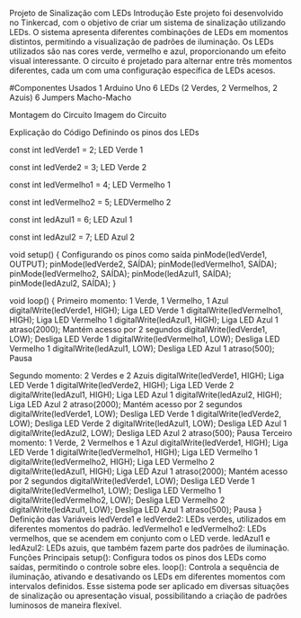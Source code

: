 Projeto de Sinalização com LEDs
Introdução
Este projeto foi desenvolvido no Tinkercad, com o objetivo de criar um sistema de sinalização utilizando LEDs. O sistema apresenta diferentes combinações de LEDs em momentos distintos, permitindo a visualização de padrões de iluminação. Os LEDs utilizados são nas cores verde, vermelho e azul, proporcionando um efeito visual interessante. O circuito é projetado para alternar entre três momentos diferentes, cada um com uma configuração específica de LEDs acesos.

#Componentes Usados ​​1 Arduino Uno 6 LEDs (2 Verdes, 2 Vermelhos, 2 Azuis) 6 Jumpers Macho-Macho

Montagem do Circuito
Imagem do Circuito

Explicação do Código
Definindo os pinos dos LEDs

const int ledVerde1 = 2; LED Verde 1

const int ledVerde2 = 3; LED Verde 2

const int ledVermelho1 = 4; LED Vermelho 1

const int ledVermelho2 = 5; LEDVermelho 2

const int ledAzul1 = 6; LED Azul 1

const int ledAzul2 = 7; LED Azul 2

void setup() { Configurando os pinos como saída pinMode(ledVerde1, OUTPUT); pinMode(ledVerde2, SAÍDA); pinMode(ledVermelho1, SAÍDA); pinMode(ledVermelho2, SAÍDA); pinMode(ledAzul1, SAÍDA); pinMode(ledAzul2, SAÍDA); }

void loop() { Primeiro momento: 1 Verde, 1 Vermelho, 1 Azul digitalWrite(ledVerde1, HIGH); Liga LED Verde 1 digitalWrite(ledVermelho1, HIGH); Liga LED Vermelho 1 digitalWrite(ledAzul1, HIGH); Liga LED Azul 1 atraso(2000); Mantém acesso por 2 segundos digitalWrite(ledVerde1, LOW); Desliga LED Verde 1 digitalWrite(ledVermelho1, LOW); Desliga LED Vermelho 1 digitalWrite(ledAzul1, LOW); Desliga LED Azul 1 atraso(500); Pausa

Segundo momento: 2 Verdes e 2 Azuis digitalWrite(ledVerde1, HIGH); Liga LED Verde 1 digitalWrite(ledVerde2, HIGH); Liga LED Verde 2 digitalWrite(ledAzul1, HIGH); Liga LED Azul 1 digitalWrite(ledAzul2, HIGH); Liga LED Azul 2 atraso(2000); Mantém acesso por 2 segundos digitalWrite(ledVerde1, LOW); Desliga LED Verde 1 digitalWrite(ledVerde2, LOW); Desliga LED Verde 2 digitalWrite(ledAzul1, LOW); Desliga LED Azul 1 digitalWrite(ledAzul2, LOW); Desliga LED Azul 2 atraso(500); Pausa Terceiro momento: 1 Verde, 2 Vermelhos e 1 Azul digitalWrite(ledVerde1, HIGH); Liga LED Verde 1 digitalWrite(ledVermelho1, HIGH); Liga LED Vermelho 1 digitalWrite(ledVermelho2, HIGH); Liga LED Vermelho 2 digitalWrite(ledAzul1, HIGH); Liga LED Azul 1 atraso(2000); Mantém acesso por 2 segundos digitalWrite(ledVerde1, LOW); Desliga LED Verde 1 digitalWrite(ledVermelho1, LOW); Desliga LED Vermelho 1 digitalWrite(ledVermelho2, LOW); Desliga LED Vermelho 2 digitalWrite(ledAzul1, LOW); Desliga LED Azul 1 atraso(500); Pausa } Definição das Variáveis ​​ledVerde1 e ledVerde2: LEDs verdes, utilizados em diferentes momentos do padrão. ledVermelho1 e ledVermelho2: LEDs vermelhos, que se acendem em conjunto com o LED verde. ledAzul1 e ledAzul2: LEDs azuis, que também fazem parte dos padrões de iluminação. Funções Principais setup(): Configura todos os pinos dos LEDs como saídas, permitindo o controle sobre eles. loop(): Controla a sequência de iluminação, ativando e desativando os LEDs em diferentes momentos com intervalos definidos. Esse sistema pode ser aplicado em diversas situações de sinalização ou apresentação visual, possibilitando a criação de padrões luminosos de maneira flexível.
